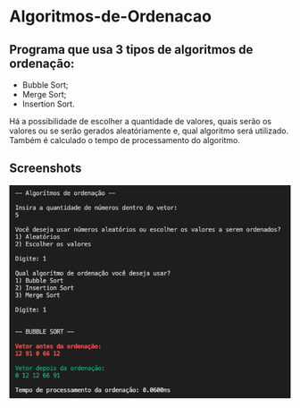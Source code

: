 # Algoritmos-de-Ordenacao

## Programa que usa 3 tipos de algoritmos de ordenação:
  - Bubble Sort;
  - Merge Sort;
  - Insertion Sort.

Há a possibilidade de escolher a quantidade de valores, quais serão os valores ou se serão gerados aleatóriamente e, qual algoritmo será utilizado.
Também é calculado o tempo de processamento do algoritmo.


## Screenshots
![Print](https://raw.githubusercontent.com/ThiagoMullerR/Algoritmos-de-Ordenacao/main/Outros/print1.png)
